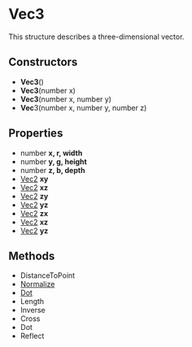 # Vec3 #
This structure describes a three-dimensional vector.

## Constructors ##
- **Vec3**()
- **Vec3**(number x)
- **Vec3**(number x, number y)
- **Vec**3(number x, number y, number z)

## Properties ##
- number **x, r, width**
- number **y, g, height**
- number **z, b, depth**
- [Vec2]() **xy**
- [Vec2]() **xz**
- [Vec2]() **zy**
- [Vec2]() **yz**
- [Vec2]() **zx**
- [Vec2]() **xz**
- [Vec2]() **yz**

## Methods ##
- DistanceToPoint
- [Normalize](CPP_Normalize)
- [Dot](CPP_Dot)
- Length
- Inverse
- Cross
- Dot
- Reflect
